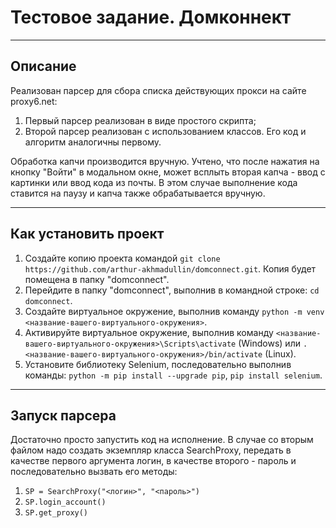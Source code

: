# Тестовое задание. Домконнект
---

## Описание
Реализован парсер для сбора списка действующих прокси на сайте proxy6.net:
1) Первый парсер реализован в виде простого скрипта;
2) Второй парсер реализован с использованием классов. Его код и алгоритм аналогичны первому.

Обработка капчи производится вручную. Учтено, что после нажатия на кнопку "Войти" в модальном окне, может всплыть вторая капча - ввод с картинки или ввод кода из почты. В 
этом случае выполнение кода ставится на паузу и капча также обрабатывается вручную.

---

## Как установить проект
1) Создайте копию проекта командой `git clone https://github.com/arthur-akhmadullin/domconnect.git`. Копия будет помещена в папку "domconnect".
2) Перейдите в папку "domconnect", выполнив в командной строке: `cd domconnect`. 
3) Создайте виртуальное окружение, выполнив команду `python -m venv <название-вашего-виртуального-окружения>`.
4) Активируйте виртуальное окружение, выполнив команду `<название-вашего-виртуального-окружения>\Scripts\activate` (Windows) или `. <название-вашего-виртуального-окружения>/bin/activate` (Linux).
5) Установите библиотеку Selenium, последовательно выполнив команды: `python -m pip install --upgrade pip`, `pip install selenium`.

---

## Запуск парсера
Достаточно просто запустить код на исполнение. В случае со вторым файлом надо создать экземпляр класса SearchProxy, передать в качестве первого аргумента логин, в качестве второго - пароль и последовательно вызвать его методы:
1) `SP = SearchProxy("<логин>", "<пароль>")`
2) `SP.login_account()`
3) `SP.get_proxy()`
